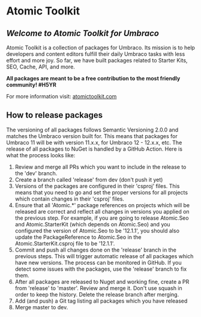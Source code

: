 # Atomic Toolkit

## _Welcome to Atomic Toolkit for Umbraco_
Atomic Toolkit is a collection of packages for Umbraco. Its mission is to help developers and content editors fulfill their daily Umbraco tasks with less effort and more joy. So far, we have built packages related to Starter Kits, SEO, Cache, API, and more.

**All packages are meant to be a free contribution to the most friendly community! #H5YR**

For more information visit: [atomictoolkit.com](https://atomictoolkit.com/)

## How to release packages
The versioning of all packages follows Semantic Versioning 2.0.0 and matches the Umbraco version built for. This means that packages for Umbraco 11 will be with version 11.x.x, for Umbraco 12 - 12.x.x, etc. The release of all packages to NuGet is handled by a GitHub Action. Here is what the process looks like:

1. Review and merge all PRs which you want to include in the release to the 'dev' branch.
2. Create a branch called 'release' from dev (don't push it yet)
3. Versions of the packages are configured in their 'csproj' files. This means that you need to go and set the proper versions for all projects which contain changes in their 'csproj' files.
4. Ensure that all 'Atomic.*' package references on projects which will be released are correct and reflect all changes in versions you applied on the previous step. For example, if you are going to release Atomic.Seo and Atomic.StarterKit (which depends on Atomic.Seo) and you configured the version of Atomic.Seo to be '12.1.1', you should also update the PackageReference to Atomic.Seo in the Atomic.StarterKit.csproj file to be '12.1.1'.      
5. Commit and push all changes done on the 'release' branch in the previous steps. This will trigger automatic release of all packages which have new versions. The process can be monitored in GitHub. If you detect some issues with the packages, use the 'release' branch to fix them.
6. After all packages are released to Nuget and working fine, create a PR from 'release' to 'master'. Review and merge it. Don't use squash in order to keep the history. Delete the release branch after merging.
7. Add (and push) a Git tag listing all packages which you have released
8. Merge master to dev.